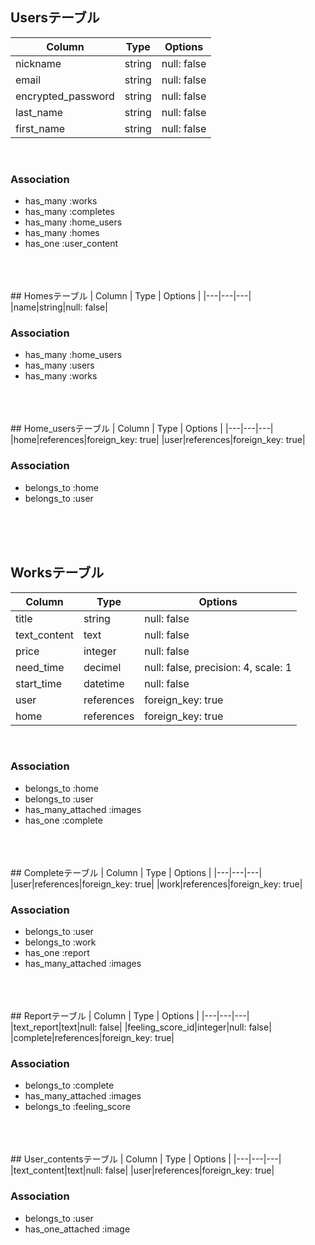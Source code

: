## Usersテーブル
| Column | Type | Options |
|---|---|---|
|nickname|string|null: false|
|email|string|null: false|
|encrypted_password|string|null: false|
|last_name|string|null: false|
|first_name|string|null: false|
<br>

### Association
- has_many :works
- has_many :completes
- has_many :home_users
- has_many :homes
- has_one :user_content
<br>
<br>
<br>
## Homesテーブル
| Column | Type | Options |
|---|---|---|
|name|string|null: false|
<br>

### Association
- has_many :home_users
- has_many :users
- has_many :works
<br>
<br>
<br>
## Home_usersテーブル
| Column | Type | Options |
|---|---|---|
|home|references|foreign_key: true|
|user|references|foreign_key: true|
<br>

### Association
- belongs_to :home
- belongs_to :user
<br>
<br>
<br>

## Worksテーブル
| Column | Type | Options |
|---|---|---|
|title|string|null: false|
|text_content|text|null: false|
|price|integer|null: false|
|need_time|decimel|null: false, precision: 4, scale: 1|
|start_time|datetime|null: false|
|user|references|foreign_key: true|
|home|references|foreign_key: true|
<br>

### Association
- belongs_to :home
- belongs_to :user
- has_many_attached :images
- has_one :complete
<br>
<br>
<br>
## Completeテーブル
| Column | Type | Options |
|---|---|---|
|user|references|foreign_key: true|
|work|references|foreign_key: true|
<br>

### Association
- belongs_to :user
- belongs_to :work
- has_one :report
- has_many_attached :images
<br>
<br>
<br>
## Reportテーブル
| Column | Type | Options |
|---|---|---|
|text_report|text|null: false|
|feeling_score_id|integer|null: false|
|complete|references|foreign_key: true|
<br>

### Association
- belongs_to :complete
- has_many_attached :images
- belongs_to :feeling_score
<br>
<br>
<br>
## User_contentsテーブル
| Column | Type | Options |
|---|---|---|
|text_content|text|null: false|
|user|references|foreign_key: true|
<br>

### Association
- belongs_to :user 
- has_one_attached :image
<br>
<br>
<br>
